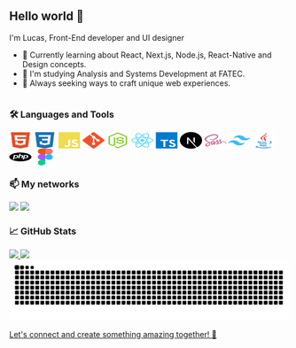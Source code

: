 ## Hello world 👋

I'm Lucas, Front-End developer and UI designer

- 🌱 Currently learning about React, Next.js, Node.js, React-Native and Design concepts.
- 📘 I'm studying Analysis and Systems Development at FATEC.
- 🚀 Always seeking ways to craft unique web experiences.

<div style="display: inline-block">
 <h3> 🛠️ Languages and Tools </h3>
  <img align="center" alt="HTML5 icon" height= "30" width= "40" src="https://raw.githubusercontent.com/devicons/devicon/master/icons/html5/html5-plain.svg">
  <img align="center" alt="CSS3 icon" height= "30" width= "40" src="https://raw.githubusercontent.com/devicons/devicon/master/icons/css3/css3-plain.svg">
  <img align="center" alt="Javascript icon" height= "30" width= "40" src="https://raw.githubusercontent.com/devicons/devicon/master/icons/javascript/javascript-plain.svg">
  <img align="center" alt="Git icon" height= "30" width= "40" src="https://raw.githubusercontent.com/devicons/devicon/master/icons/git/git-plain.svg">
  <img align="center" alt="NodeJS icon" height= "30" width= "40" src="https://raw.githubusercontent.com/devicons/devicon/master/icons/nodejs/nodejs-plain.svg">
  <img align="center" alt="React icon" height= "30" width= "40" src="https://raw.githubusercontent.com/devicons/devicon/master/icons/react/react-original.svg">
  <img align="center" alt="Typescript icon" height= "30" width= "40" src="https://raw.githubusercontent.com/devicons/devicon/master/icons/typescript/typescript-original.svg">
  <img align="center" alt="Next.JS icon" height= "30" width= "40" src="https://raw.githubusercontent.com/devicons/devicon/master/icons/nextjs/nextjs-original.svg">
  <img align="center" alt="Sass icon" height= "30" width= "40" src="https://raw.githubusercontent.com/devicons/devicon/master/icons/sass/sass-original.svg">
  <img align="center" alt="TailwindCSS icon" height= "30" width= "40" src="https://raw.githubusercontent.com/devicons/devicon/master/icons/tailwindcss/tailwindcss-plain.svg">
  <img align="center" alt="Java icon" height= "30" width= "40" src="https://raw.githubusercontent.com/devicons/devicon/master/icons/java/java-original.svg">
  <img align="center" alt="PHP icon" height= "30" width= "40" src="https://raw.githubusercontent.com/devicons/devicon/master/icons/php/php-plain.svg">
  <img align="center" alt="Figma icon" height= "30" width= "40" src="https://raw.githubusercontent.com/devicons/devicon/master/icons/figma/figma-original.svg">
 </div>
 
 ### 📫 My networks
<div>
  <a href=https://www.linkedin.com/in/lf-araujo/ target="_blank"><img src=https://img.shields.io/badge/LinkedIn-0077B5?style=for-the-badge&logo=linkedin&logoColor=white target="_blank"></a>
  <a href=https://open.spotify.com/user/lfelipe233?si=fb7db3b0fd2441fa target="_blank"><img src=https://img.shields.io/badge/Spotify-1ED760?&style=for-the-badge&logo=spotify&logoColor=white target="_blank"></a>
</div>

### 📈 GitHub Stats
 <div>
  <a href="https://github.com/LFeli">
  <img height="150em" src="https://github-readme-stats.vercel.app/api?username=LFeli&show_icons=true&theme=github_dark&include_all_commits=true&count_private=true"/>
  <img height="150em" src="https://github-readme-stats.vercel.app/api/top-langs/?username=LFeli&layout=compact&langs_count=7&theme=github_dark"/>
</div>

<picture>
  <source media="(prefers-color-scheme: dark)" srcset="https://raw.githubusercontent.com/LFeli/Lfeli/output/github-contribution-grid-snake-dark.svg">
  <source media="(prefers-color-scheme: light)" srcset="https://raw.githubusercontent.com/LFeli/Lfeli/output/github-contribution-grid-snake.svg">
  <img alt="github contribution grid snake animation" src="https://raw.githubusercontent.com/LFeli/Lfeli/output/github-contribution-grid-snake.svg">
</picture>


Let's connect and create something amazing together! 🚀
